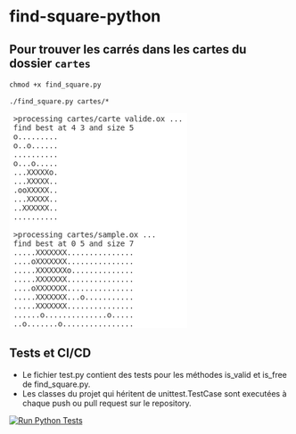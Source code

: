 # find-square-python


## Pour trouver les carrés dans les cartes du dossier `cartes`
```
chmod +x find_square.py
```

```
./find_square.py cartes/*
```

![exemple](screen.png)

## Tests et CI/CD
- Le fichier test.py contient des tests pour les méthodes is_valid et is_free de find_square.py.
- Les classes du projet qui héritent de unittest.TestCase sont executées à chaque push ou pull request sur le repository.

[![Run Python Tests](https://github.com/jtobelem-simplon/find_square_python/actions/workflows/test.yml/badge.svg)](https://github.com/jtobelem-simplon/find_square_python/actions/workflows/test.yml)

